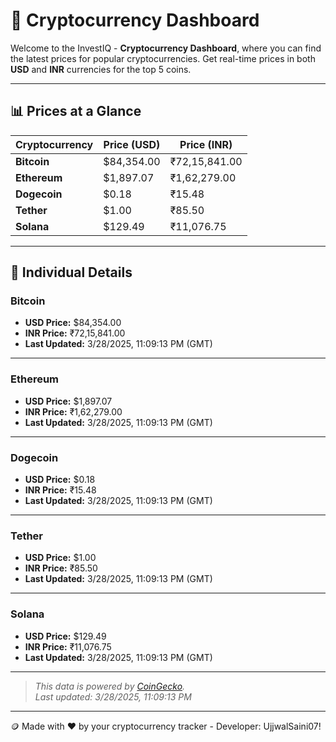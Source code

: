 
# 🚀 Cryptocurrency Dashboard

Welcome to the InvestIQ - **Cryptocurrency Dashboard**, where you can find the latest prices for popular cryptocurrencies. Get real-time prices in both **USD** and **INR** currencies for the top 5 coins.

---

## 📊 Prices at a Glance

| **Cryptocurrency** | **Price (USD)**       | **Price (INR)**        |
|---------------------|-----------------------|------------------------|
| **Bitcoin**   | $84,354.00 | ₹72,15,841.00 |
| **Ethereum**   | $1,897.07 | ₹1,62,279.00 |
| **Dogecoin**   | $0.18 | ₹15.48 |
| **Tether**   | $1.00 | ₹85.50 |
| **Solana**   | $129.49 | ₹11,076.75 |

---

## 📌 Individual Details

### Bitcoin

- **USD Price:** $84,354.00
- **INR Price:** ₹72,15,841.00
- **Last Updated:** 3/28/2025, 11:09:13 PM (GMT)
---


### Ethereum

- **USD Price:** $1,897.07
- **INR Price:** ₹1,62,279.00
- **Last Updated:** 3/28/2025, 11:09:13 PM (GMT)
---


### Dogecoin

- **USD Price:** $0.18
- **INR Price:** ₹15.48
- **Last Updated:** 3/28/2025, 11:09:13 PM (GMT)
---


### Tether

- **USD Price:** $1.00
- **INR Price:** ₹85.50
- **Last Updated:** 3/28/2025, 11:09:13 PM (GMT)
---


### Solana

- **USD Price:** $129.49
- **INR Price:** ₹11,076.75
- **Last Updated:** 3/28/2025, 11:09:13 PM (GMT)
---


> _This data is powered by [CoinGecko](https://www.coingecko.com)._  
> _Last updated: 3/28/2025, 11:09:13 PM_  

---
🪙 Made with ❤️ by your cryptocurrency tracker - Developer: UjjwalSaini07!
